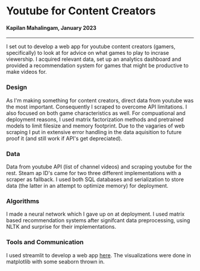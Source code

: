 # Youtube for Content Creators

#### Kapilan Mahalingam, January 2023

---
I set out to develop a web app for youtube content creators (gamers, specifically) to look at for advice on what games to play to incrase viewership. I acquired relevant data, set up an analytics dashboard and provided a recommendation system for games that might be productive to make videos for.

### Design

As I'm making something for content creators, direct data from youtube was the most important. Consequently I scraped to overcome API limitations. I also focused on both game characteristics as well. For compuational and deployment reasons, I used matrix factorization methods and pretrained models to limit filesize and memory footprint. Due to the vagaries of web scraping I put in extensive error handling in the data aquisition to future proof it (and still work if API's get depreciated).

### Data

Data from youtube API (list of channel videos) and scraping youtube for the rest. Steam ap ID's came for two three different implementations with a scraper as fallback. I used both SQL databases and serialization to store data (the latter in an attempt to optimize memory) for deployment.

### Algorithms

I made a neural network which I gave up on at deployment. I used matrix based recommendation systems after signifcant data preprocessing, using NLTK and surprise for their implementations.

### Tools and Communication

I used streamlit to develop a web app [here](https://crystallikelaw-streamlit6-try1-r4qgjt.streamlit.app/). The visualizations were done in matplotlib with some seaborn thrown in.
